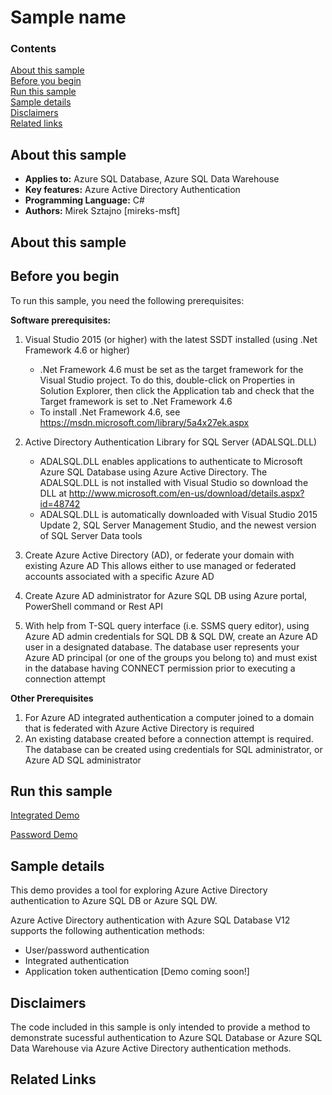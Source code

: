 # Sample name

### Contents

[About this sample](#about-this-sample)<br/>
[Before you begin](#before-you-begin)<br/>
[Run this sample](#run-this-sample)<br/>
[Sample details](#sample-details)<br/>
[Disclaimers](#disclaimers)<br/>
[Related links](#related-links)<br/>

<a name=about-this-sample></a>
## About this sample

<!-- Delete the ones that don't apply -->
- **Applies to:** Azure SQL Database, Azure SQL Data Warehouse 
- **Key features:** Azure Active Directory Authentication 
- **Programming Language:** C#
- **Authors:** Mirek Sztajno [mireks-msft]

## About this sample

<a name=before-you-begin></a>

## Before you begin

To run this sample, you need the following prerequisites:

**Software prerequisites:**

1. Visual Studio 2015 (or higher) with the latest SSDT installed (using .Net Framework 4.6 or higher)
	+ .Net Framework 4.6 must be set as the target framework for the Visual Studio project. To do this, double-click on Properties in Solution Explorer, then click the Application tab and check that the Target framework is set to .Net Framework 4.6
	+ To install .Net Framework 4.6, see https://msdn.microsoft.com/library/5a4x27ek.aspx
2. Active Directory Authentication Library for SQL Server (ADALSQL.DLL)
	+ ADALSQL.DLL enables applications to authenticate to Microsoft Azure SQL Database using Azure Active Directory. The ADALSQL.DLL is not installed with Visual Studio so download the DLL at http://www.microsoft.com/en-us/download/details.aspx?id=48742
	+ ADALSQL.DLL is automatically downloaded with Visual Studio 2015 Update 2, SQL Server Management Studio, and the newest version of SQL Server Data tools 

1. Create Azure Active Directory (AD),  or  federate your domain with existing Azure AD
     This allows either to use managed or federated accounts associated with a specific Azure AD
2. Create Azure AD administrator for Azure SQL DB using Azure portal, PowerShell command or Rest API 
3. With help from T-SQL query interface (i.e. SSMS query editor), using  Azure AD admin credentials for SQL DB & SQL DW, create an Azure AD user in a designated database. The database user represents your Azure AD principal (or one of the groups you belong to) and must exist in the database having CONNECT permission prior to executing a connection attempt 

 
**Other Prerequisites** 

1. For Azure AD integrated authentication a computer joined to a domain that is federated with Azure Active Directory is required
2. An existing database created before a connection attempt is required. The database can be created using credentials for SQL administrator, or Azure AD SQL administrator 

<a name=run-this-sample></a>

## Run this sample

<!-- Place sample links here --> 

[Integrated Demo](integrated)

[Password Demo](password)

<a name=sample-details></a>

## Sample details

This demo provides a tool for exploring Azure Active Directory authentication to Azure SQL DB or Azure SQL DW.

Azure Active Directory authentication with Azure SQL Database V12 supports the following authentication methods:
- User/password authentication  
- Integrated authentication 
- Application token authentication [Demo coming soon!]

<a name=disclaimers></a>

## Disclaimers
The code included in this sample is only intended to provide a method to demonstrate sucessful authentication to Azure SQL Database or Azure SQL Data Warehouse via Azure Active Directory authentication methods.  

<a name=related-links></a>
## Related Links
<!-- Links to more articles. Remember to delete "en-us" from the link path. -->

<!-- For more information, see these articles: --> 
